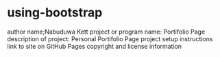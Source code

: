 # using-bootstrap
author name;Nabuduwa Kett
project or program name: Portifolio Page
description of project: Personal Portifolio Page
project setup instructions
link to site on GitHub Pages
copyright and license information
